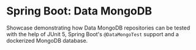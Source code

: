 # Spring Boot: Data MongoDB

Showcase demonstrating how Data MongoDB repositories can be tested with the help of JUnit 5, Spring
Boot's `@DataMongoTest` support and a dockerized MongoDB database.
